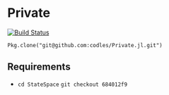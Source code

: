 # Private

[![Build Status](https://magnum.travis-ci.com/codles/Private.jl.svg?token=EhmwZNvSZsyUdgEQKvoW&branch=master)](https://magnum.travis-ci.com/codles/Private.jl)

`Pkg.clone("git@github.com:codles/Private.jl.git")`


## Requirements

* `cd StateSpace` `git checkout 684012f9`

